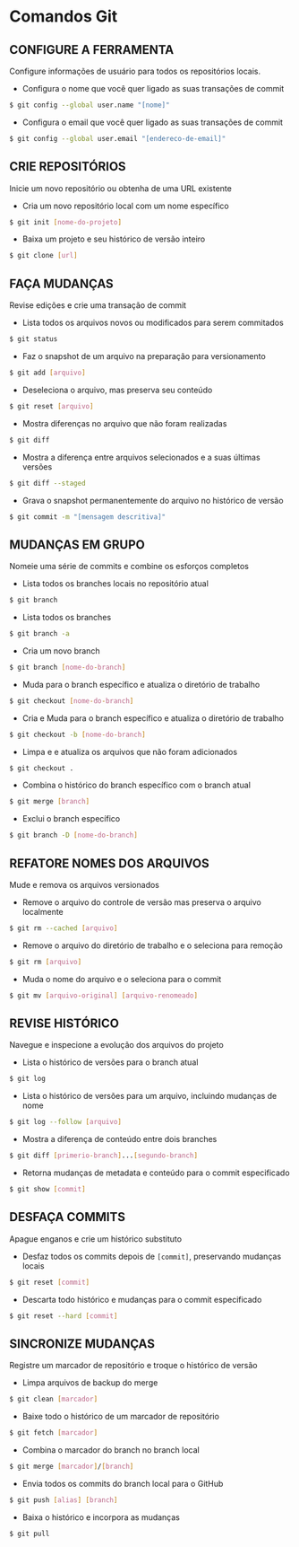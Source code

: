 # Comandos Git

## CONFIGURE A FERRAMENTA
Configure informações de usuário para todos os repositórios locais.

- Configura o nome que você quer ligado as suas transações de
commit
```sh
$ git config --global user.name "[nome]"
```
- Configura o email que você quer ligado as suas transações de commit
```sh
$ git config --global user.email "[endereco-de-email]"
```

## CRIE REPOSITÓRIOS
Inicie um novo repositório ou obtenha de uma URL existente

- Cria um novo repositório local com um nome específico
```sh
$ git init [nome-do-projeto]
```
- Baixa um projeto e seu histórico de versão inteiro
```sh
$ git clone [url]
```

## FAÇA MUDANÇAS
Revise edições e crie uma transação de commit

- Lista todos os arquivos novos ou modificados para serem commitados
```sh
$ git status
```

- Faz o snapshot de um arquivo na preparação para versionamento
```sh
$ git add [arquivo]
```

- Deseleciona o arquivo, mas preserva seu conteúdo
```sh
$ git reset [arquivo]
```
- Mostra diferenças no arquivo que não foram realizadas
```sh
$ git diff
```
- Mostra a diferença entre arquivos selecionados e a suas últimas versões
```sh
$ git diff --staged
```
- Grava o snapshot permanentemente do arquivo no histórico de versão
```sh
$ git commit -m "[mensagem descritiva]"
```

## MUDANÇAS EM GRUPO
Nomeie uma série de commits e combine os esforços completos

- Lista todos os branches locais no repositório atual
```sh
$ git branch
```

- Lista todos os branches
```sh
$ git branch -a
```

- Cria um novo branch
```sh
$ git branch [nome-do-branch]
```

- Muda para o branch específico e atualiza o diretório de trabalho
```sh
$ git checkout [nome-do-branch]
```

- Cria e Muda para o branch específico e atualiza o diretório de trabalho
```sh
$ git checkout -b [nome-do-branch]
```

- Limpa e e atualiza os arquivos que não foram adicionados
```sh
$ git checkout .
```

- Combina o histórico do branch específico com o branch atual
```sh
$ git merge [branch]
```

- Exclui o branch específico
```sh
$ git branch -D [nome-do-branch]
```

## REFATORE NOMES DOS ARQUIVOS
Mude e remova os arquivos versionados

- Remove o arquivo do controle de versão mas preserva o arquivo localmente
```sh
$ git rm --cached [arquivo]
```

- Remove o arquivo do diretório de trabalho e o seleciona para remoção
```sh
$ git rm [arquivo]
```

- Muda o nome do arquivo e o seleciona para o commit
```sh
$ git mv [arquivo-original] [arquivo-renomeado]
```

## REVISE HISTÓRICO
Navegue e inspecione a evolução dos arquivos do projeto

- Lista o histórico de versões para o branch atual
```sh
$ git log
```

- Lista o histórico de versões para um arquivo, incluindo mudanças de nome
```sh
$ git log --follow [arquivo]
```

- Mostra a diferença de conteúdo entre dois branches
```sh
$ git diff [primerio-branch]...[segundo-branch]
```

- Retorna mudanças de metadata e conteúdo para o commit especificado
```sh
$ git show [commit]
```

## DESFAÇA COMMITS
Apague enganos e crie um histórico substituto

- Desfaz todos os commits depois de `[commit]`, preservando mudanças locais
```sh
$ git reset [commit]
```

- Descarta todo histórico e mudanças para o commit especificado
```sh
$ git reset --hard [commit]
```

## SINCRONIZE MUDANÇAS
Registre um marcador de repositório e troque o histórico de versão

- Limpa arquivos de backup do merge
```sh
$ git clean [marcador]
```

- Baixe todo o histórico de um marcador de repositório
```sh
$ git fetch [marcador]
```

- Combina o marcador do branch no branch local
```sh
$ git merge [marcador]/[branch]
```

- Envia todos os commits do branch local para o GitHub
```sh
$ git push [alias] [branch]
```

- Baixa o histórico e incorpora as mudanças
```sh
$ git pull
```
